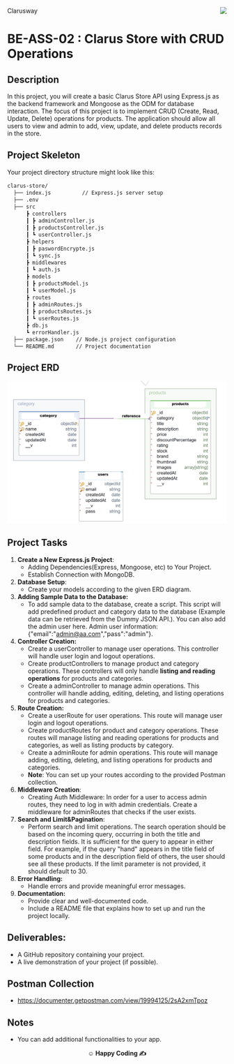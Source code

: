 <p>Clarusway<img align="right"
  src="https://secure.meetupstatic.com/photos/event/3/1/b/9/600_488352729.jpeg"  width="15px"></p>

# BE-ASS-02 : Clarus Store with CRUD Operations

## Description

In this project, you will create a basic Clarus Store API using Express.js as the backend framework and Mongoose as the ODM for database interaction. The focus of this project is to implement CRUD (Create, Read, Update, Delete) operations for products. The application should allow all users to view and admin to add, view, update, and delete products records in the store.

## Project Skeleton

Your project directory structure might look like this:

```
clarus-store/
  ├── index.js          // Express.js server setup
  ├── .env
  ├── src
      ┣ controllers
      ┃ ┣ adminController.js
      ┃ ┣ productsController.js
      ┃ ┗ userController.js
      ┣ helpers
      ┃ ┣ paswordEncrypte.js
      ┃ ┗ sync.js
      ┣ middlewares
      ┃ ┗ auth.js
      ┣ models
      ┃ ┣ productsModel.js
      ┃ ┗ userModel.js
      ┣ routes
      ┃ ┣ adminRoutes.js
      ┃ ┣ productsRoutes.js
      ┃ ┗ userRoutes.js
      ┣ db.js
      ┗ errorHandler.js
  ├── package.json    // Node.js project configuration
  └── README.md       // Project documentation
```

## Project ERD

![erd](./erd.png)

## Project Tasks

1. **Create a New Express.js Project**:
   - Adding Dependencies(Express, Mongoose, etc) to Your Project.
   - Establish Connection with MongoDB.
2. **Database Setup**:
   - Create your models according to the given ERD diagram.
3. **Adding Sample Data to the Database:**
   - To add sample data to the database, create a script. This script will add predefined product and category data to the database (Example data can be retrieved from the Dummy JSON API.). You can also add the admin user here. Admin user information: {"email":"admin@aa.com","pass":"admin"}.
4. **Controller Creation:**
   - Create a userController to manage user operations. This controller will handle user login and logout operations.
   - Create productControllers to manage product and category operations. These controllers will only handle **listing and reading operations** for products and categories.
   - Create a adminController to manage admin operations. This controller will handle adding, editing, deleting, and listing operations for products and categories.
5. **Route Creation:**
   - Create a userRoute for user operations. This route will manage user login and logout operations.
   - Create productRoutes for product and category operations. These routes will manage listing and reading operations for products and categories, as well as listing products by category.
   - Create a adminRoute for admin operations. This route will manage adding, editing, deleting, and listing operations for products and categories.
   - **Note**: You can set up your routes according to the provided Postman collection.
6. **Middleware Creation**:
   - Creating Auth Middleware: In order for a user to access admin routes, they need to log in with admin credentials. Create a middleware for adminRoutes that checks if the user exists.
7. **Search and Limit&Pagination**:
   - Perform search and limit operations. The search operation should be based on the incoming query, occurring in both the title and description fields. It is sufficient for the query to appear in either field. For example, if the query "hand" appears in the title field of some products and in the description field of others, the user should see all these products. If the limit parameter is not provided, it should default to 30.
8. **Error Handling:**
   - Handle errors and provide meaningful error messages.
9. **Documentation:**
   - Provide clear and well-documented code.
   - Include a README file that explains how to set up and run the project locally.

## **Deliverables:**

- A GitHub repository containing your project.
- A live demonstration of your project (if possible).

## Postman Collection

- https://documenter.getpostman.com/view/19994125/2sA2xmTpoz

## Notes

- You can add additional functionalities to your app.

**<p align="center">&#9786; Happy Coding &#9997;</p>**
